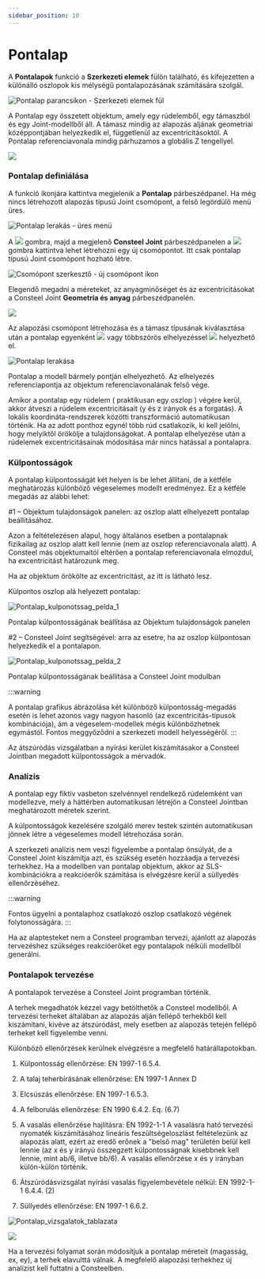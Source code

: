 ```yaml
---
sidebar_position: 10
---
```

# Pontalap

<!-- wp:paragraph {"style":{"typography":{"fontSize":"24px"}}} -->

<!-- /wp:paragraph -->

<!-- wp:paragraph -->

A **Pontalapok** funkció a **Szerkezeti elemek** fülön található, és kifejezetten a különálló oszlopok kis mélységű pontalapozásának számítására szolgál.

<!-- /wp:paragraph -->

<!-- wp:image {"align":"center","id":51777,"sizeSlug":"full","linkDestination":"none","editorskit":{"devices":false,"desktop":true,"tablet":true,"mobile":true,"loggedin":true,"loggedout":true,"acf_visibility":"","acf_field":"","acf_condition":"","acf_value":"","migrated":false,"unit_test":false}} -->

![Pontalap parancsikon - Szerkezeti elemek fül](./img/wp-content-uploads-2023-07-Pontalap_menu_parancs.png)

<!-- /wp:image -->

<!-- wp:paragraph -->

A Pontalap egy összetett objektum, amely egy rúdelemből, egy támaszból és egy Joint-modellből áll. A támasz mindig az alapozás aljának geometriai középpontjában helyezkedik el, függetlenül az excentricitásoktól. A Pontalap referenciavonala mindig párhuzamos a globális Z tengellyel.

<!-- /wp:paragraph -->

<!-- wp:image {"align":"center","id":44444,"sizeSlug":"full","linkDestination":"none","editorskit":{"devices":false,"desktop":true,"tablet":true,"mobile":true,"loggedin":true,"loggedout":true,"acf_visibility":"","acf_field":"","acf_condition":"","acf_value":"","migrated":false,"unit_test":false}} -->

![](./img/wp-content-uploads-2023-01-image-3.png)

<!-- /wp:image -->

<!-- wp:heading {"level":3,"editorskit":{"devices":false,"desktop":true,"tablet":true,"mobile":true,"loggedin":true,"loggedout":true,"acf_visibility":"","acf_field":"","acf_condition":"","acf_value":"","migrated":false,"unit_test":false}} -->

### **Pontalap definiálása**

<!-- /wp:heading -->

<!-- wp:paragraph -->

A funkció ikonjára kattintva megjelenik a **Pontalap** párbeszédpanel. Ha még nincs létrehozott alapozás típusú Joint csomópont, a felső legördülő menü üres.

<!-- /wp:paragraph -->

<!-- wp:image {"align":"center","id":51768,"sizeSlug":"full","linkDestination":"none","editorskit":{"devices":false,"desktop":true,"tablet":true,"mobile":true,"loggedin":true,"loggedout":true,"acf_visibility":"","acf_field":"","acf_condition":"","acf_value":"","migrated":false,"unit_test":false}} -->

![Pontalap lerakás - üres menü](./img/wp-content-uploads-2023-07-Pontalap_lerakas_ures.png)

<!-- /wp:image -->

<!-- wp:paragraph -->

A ![](./img/wp-content-uploads-2021-04-3dots-button.png) gombra, majd a megjelenő **Consteel Joint** párbeszédpanelen a ![](./img/wp-content-uploads-2022-12-JointCreateIcon.png) gombra kattintva lehet létrehozni egy új csomópontot. Itt csak pontalap típusú Joint csomópont hozható létre.

<!-- /wp:paragraph -->

<!-- wp:image {"align":"center","id":51786,"sizeSlug":"large","linkDestination":"none","editorskit":{"devices":false,"desktop":true,"tablet":true,"mobile":true,"loggedin":true,"loggedout":true,"acf_visibility":"","acf_field":"","acf_condition":"","acf_value":"","migrated":false,"unit_test":false}} -->

![Csomópont szerkesztő - új csomópont ikon](./img/wp-content-uploads-2023-07-Pontalap_csomopont_letrehozas-1024x135.png)

<!-- /wp:image -->

<!-- wp:paragraph -->

Elegendő megadni a méreteket, az anyagminőséget és az excentricitásokat a Consteel Joint **Geometria és anyag** párbeszédpanelén.

<!-- /wp:paragraph -->

<!-- wp:image {"align":"center","id":51723,"sizeSlug":"full","linkDestination":"none","editorskit":{"devices":false,"desktop":true,"tablet":true,"mobile":true,"loggedin":true,"loggedout":true,"acf_visibility":"","acf_field":"","acf_condition":"","acf_value":"","migrated":false,"unit_test":false}} -->

![](./img/wp-content-uploads-2023-07-Pontalap_csomopont_letrehozas_geometria.png)

<!-- /wp:image -->

<!-- wp:paragraph -->

Az alapozási csomópont létrehozása és a támasz típusának kiválasztása után a pontalap egyenként ![](./img/wp-content-uploads-2022-12-Pencil_icon.png) vagy többszörös elhelyezéssel ![](./img/wp-content-uploads-2022-12-Arrow_icon.png) helyezhető el.

<!-- /wp:paragraph -->

<!-- wp:image {"align":"center","id":51732,"sizeSlug":"full","linkDestination":"none","editorskit":{"devices":false,"desktop":true,"tablet":true,"mobile":true,"loggedin":true,"loggedout":true,"acf_visibility":"","acf_field":"","acf_condition":"","acf_value":"","migrated":false,"unit_test":false}} -->

![Pontalap lerakása](./img/wp-content-uploads-2023-07-Pontalap_lerakas.png)

<!-- /wp:image -->

<!-- wp:paragraph -->

Pontalap a modell bármely pontján elhelyezhető. Az elhelyezés referenciapontja az objektum referenciavonalának felső vége.

<!-- /wp:paragraph -->

<!-- wp:paragraph -->

Amikor a pontalap egy rúdelem ( praktikusan egy oszlop ) végére kerül, akkor átveszi a rúdelem excentricitásait (y és z irányok és a forgatás). A lokális koordináta-rendszerek közötti transzformáció automatikusan történik. Ha az adott ponthoz egynél több rúd csatlakozik, ki kell jelölni, hogy melyiktől örökölje a tulajdonságokat. A pontalap elhelyezése után a rúdelemek excentricitásainak módosítása már nincs hatással a pontalapra.

<!-- /wp:paragraph -->

<!-- wp:heading {"level":3,"editorskit":{"devices":false,"desktop":true,"tablet":true,"mobile":true,"loggedin":true,"loggedout":true,"acf_visibility":"","acf_field":"","acf_condition":"","acf_value":"","migrated":false,"unit_test":false}} -->

### **Külpontosságok**

<!-- /wp:heading -->

<!-- wp:paragraph -->

A pontalap külpontosságát két helyen is be lehet állítani, de a kétféle meghatározás különböző végeselemes modellt eredményez. Ez a kétféle megadás az alábbi lehet:

<!-- /wp:paragraph -->

<!-- wp:paragraph -->

\#1 – Objektum tulajdonságok panelen: az oszlop alatt elhelyezett pontalap beállításához.

<!-- /wp:paragraph -->

<!-- wp:paragraph -->

Azon a feltételezésen alapul, hogy általános esetben a pontalapnak fizikailag az oszlop alatt kell lennie (nem az oszlop referenciavonala alatt). A Consteel más objektumaitól eltérően a pontalap referenciavonala elmozdul, ha excentricitást határozunk meg.

<!-- /wp:paragraph -->

<!-- wp:paragraph -->

Ha az objektum örökölte az excentricitást, az itt is látható lesz.

<!-- /wp:paragraph -->

<!-- wp:paragraph -->

Külpontos oszlop alá helyezett pontalap:

<!-- /wp:paragraph -->

<!-- wp:image {"align":"center","id":52101,"sizeSlug":"full","linkDestination":"none","className":"is-style-editorskit-rounded","editorskit":{"devices":false,"desktop":true,"tablet":true,"mobile":true,"loggedin":true,"loggedout":true,"acf_visibility":"","acf_field":"","acf_condition":"","acf_value":"","migrated":false,"unit_test":false}} -->

![Pontalap_kulponotssag_pelda_1](./img/wp-content-uploads-2023-01-Pontalap_kulponotssag_pelda_1.png)

Pontalap külpontosságának beállítása az Objektum tulajdonságok panelen

<!-- /wp:image -->

<!-- wp:paragraph -->

\#2 – Consteel Joint segítségével: arra az esetre, ha az oszlop külpontosan helyezkedik el a pontalapon.

<!-- /wp:paragraph -->

<!-- wp:image {"align":"center","id":52110,"sizeSlug":"full","linkDestination":"none","className":"is-style-editorskit-rounded","editorskit":{"devices":false,"desktop":true,"tablet":true,"mobile":true,"loggedin":true,"loggedout":true,"acf_visibility":"","acf_field":"","acf_condition":"","acf_value":"","migrated":false,"unit_test":false}} -->

![Pontalap_kulponotssag_pelda_2](./img/wp-content-uploads-2023-07-Pontalap_kulponotssag_pelda_2.png)

Pontalap külpontosságának beállítása a Consteel Joint modulban

<!-- /wp:image -->

<!-- wp:image {"align":"left","id":44536,"width":138,"height":147,"sizeSlug":"full","linkDestination":"none","editorskit":{"devices":false,"desktop":true,"tablet":true,"mobile":true,"loggedin":true,"loggedout":true,"acf_visibility":"","acf_field":"","acf_condition":"","acf_value":"","migrated":false,"unit_test":false}} -->

:::warning

A pontalap grafikus ábrázolása két különböző külpontosság-megadás esetén is lehet azonos vagy nagyon hasonló (az excentricitás-típusok kombinációja), ám a végeselem-modellek mégis különbözhetnek egymástól. Fontos meggyőződni a szerkezeti modell helyességéről.
:::
<!-- /wp:paragraph -->

<!-- wp:paragraph -->

Az átszúródás vizsgálatban a nyírási kerület kiszámításakor a Consteel Jointban megadott külpontosságok a mérvadók.

<!-- /wp:paragraph -->

<!-- wp:paragraph -->

<!-- /wp:paragraph -->

<!-- wp:heading {"level":3,"editorskit":{"devices":false,"desktop":true,"tablet":true,"mobile":true,"loggedin":true,"loggedout":true,"acf_visibility":"","acf_field":"","acf_condition":"","acf_value":"","migrated":false,"unit_test":false}} -->

### **Analízis**

<!-- /wp:heading -->

<!-- wp:paragraph -->

A pontalap egy fiktív vasbeton szelvénnyel rendelkező rúdelemként van modellezve, mely a háttérben automatikusan létrejön a Consteel Jointban meghatározott méretek szerint.

<!-- /wp:paragraph -->

<!-- wp:paragraph -->

A külpontosságok kezelésére szolgáló merev testek szintén automatikusan jönnek létre a végeselemes modell létrehozása során.

<!-- /wp:paragraph -->

<!-- wp:paragraph -->

A szerkezeti analízis nem veszi figyelembe a pontalap önsúlyát, de a Consteel Joint kiszámítja azt, és szükség esetén hozzáadja a tervezési terhekhez. Ha a modellben van pontalap objektum, akkor az SLS-kombinációkra a reakcióerők számítása is elvégzésre kerül a süllyedés ellenőrzéséhez.

<!-- /wp:paragraph -->

<!-- wp:paragraph -->

<!-- /wp:paragraph -->

<!-- wp:image {"align":"left","id":44544,"width":144,"height":153,"sizeSlug":"full","linkDestination":"none","editorskit":{"devices":false,"desktop":true,"tablet":true,"mobile":true,"loggedin":true,"loggedout":true,"acf_visibility":"","acf_field":"","acf_condition":"","acf_value":"","migrated":false,"unit_test":false}} -->
:::warning

Fontos ügyelni a pontalaphoz csatlakozó oszlop csatlakozó végének folytonosságára.
:::
<!-- /wp:paragraph -->

<!-- wp:paragraph -->

Ha az alaptesteket nem a Consteel programban tervezi, ajánlott az alapozás tervezéshez szükséges reakcióerőket egy pontalapok nélküli modellből generálni.

<!-- /wp:paragraph -->

<!-- wp:spacer -->

<!-- /wp:spacer -->

<!-- wp:heading {"level":3,"editorskit":{"devices":false,"desktop":true,"tablet":true,"mobile":true,"loggedin":true,"loggedout":true,"acf_visibility":"","acf_field":"","acf_condition":"","acf_value":"","migrated":false,"unit_test":false}} -->

### **Pontalapok tervezése**


A pontalapok tervezése a Consteel Joint programban történik.


A terhek megadhatók kézzel vagy betölthetők a Consteel modellből. A tervezési terheket általában az alapozás alján fellépő terhekből kell kiszámítani, kivéve az átszúródást, mely esetben az alapozás tetején fellépő terheket kell figyelembe venni.


Különböző ellenőrzések kerülnek elvégzésre a megfelelő határállapotokban.

1. Külpontosság ellenőrzése: EN 1997-1 6.5.4.

6. A talaj teherbírásának ellenőrzése: EN 1997-1 Annex D

10. Elcsúszás ellenőrzése: EN 1997-1 6.5.3.

14. A felborulás ellenőrzése: EN 1990 6.4.2. Eq. (6.7)

18. A vasalás ellenőrzése hajlításra: EN 1992-1-1 A vasalásra ható tervezési nyomaték kiszámításához lineáris feszültségeloszlást feltételezünk az alapozás alatt, ezért az eredő erőnek a "belső mag" területén belül kell lennie (az x és y irányú összegzett külpontosságnak kisebbnek kell lennie, mint ab/6, illetve bb/6). A vasalás ellenőrzése x és y irányban külön-külön történik.

22. Átszúródásvizsgálat nyírási vasalás figyelembevétele nélkül: EN 1992-1-1 6.4.4. (2)

26. Süllyedés ellenőrzése: EN 1997-1 6.6.2.


![Pontalap_vizsgalatok_tablazata](./img/wp-content-uploads-2023-07-Pontalap_vizsgalatok_tablazata-1024x183.png)


![](./img/wp-content-uploads-2023-01-image-16.png)



Ha a tervezési folyamat során módosítjuk a pontalap méreteit (magasság, ex, ey), a terhek elavulttá válnak. A megfelelő alapozási terhekhez új analízist kell futtatni a Consteelben.